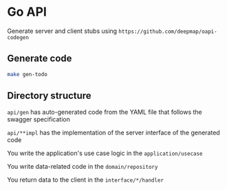 # Go API

Generate server and client stubs using `https://github.com/deepmap/oapi-codegen`

## Generate code

```sh
make gen-todo
```

## Directory structure

`api/gen` has auto-generated code from the YAML file that follows the swagger specification

`api/**impl` has the implementation of the server interface of the generated code

You write the application's use case logic in the `application/usecase`

You write data-related code in the `domain/repository`

You return data to the client in the `interface/*/handler`
